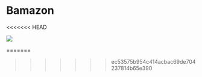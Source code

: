 # Bamazon

<<<<<<< HEAD

![](name-of-giphy.gif)

=======
>>>>>>> ec53575b954c414acbac69de704237814b65e390
